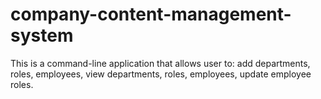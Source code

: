 # company-content-management-system
This is a command-line application that allows user to: add departments, roles, employees, view departments, roles, employees, update employee roles.
